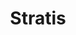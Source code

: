 ---
title: "Stratis"
tags: [Linux, Red Hat, Certifications]
sidebar_position: 32
last_update:
  date: 11/29/2021
---
